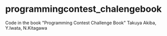 # programmingcontest_chalengebook
Code in the book "Programming Contest Challenge Book" Takuya Akiba, Y.Iwata, N.Kitagawa
